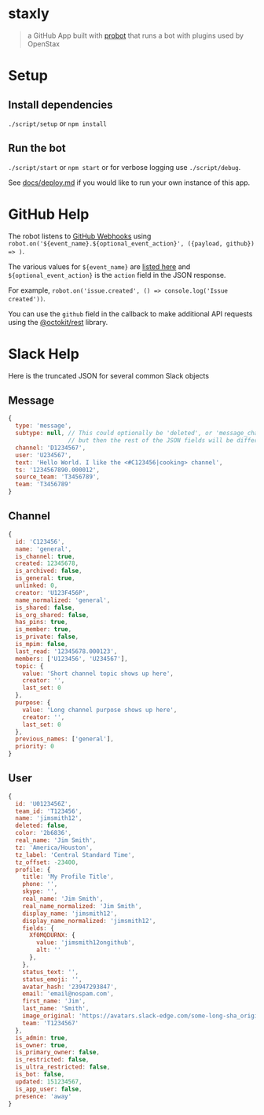 # staxly

> a GitHub App built with [probot](https://github.com/probot/probot) that runs a bot with plugins used by OpenStax

# Setup

## Install dependencies

`./script/setup` or `npm install`

## Run the bot

`./script/start` or `npm start` or for verbose logging use `./script/debug`.


See [docs/deploy.md](docs/deploy.md) if you would like to run your own instance of this app.

# GitHub Help

The robot listens to [GitHub Webhooks](https://developer.github.com/webhooks/) using `robot.on('${event_name}.${optional_event_action}', ({payload, github}) => )`.

The various values for `${event_name}` are [listed here](https://developer.github.com/webhooks/#events) and `${optional_event_action}` is the `action` field in the JSON response.

For example, `robot.on('issue.created', () => console.log('Issue created'))`.

You can use the `github` field in the callback to make additional API requests using the [@octokit/rest](https://octokit.github.io/rest.js/) library.



# Slack Help

Here is the truncated JSON for several common Slack objects

## Message

```js
{
  type: 'message',
  subtype: null, // This could optionally be 'deleted', or 'message_changed'
                 // but then the rest of the JSON fields will be different
  channel: 'D1234567',
  user: 'U234567',
  text: 'Hello World. I like the <#C123456|cooking> channel',
  ts: '1234567890.000012',
  source_team: 'T3456789',
  team: 'T3456789'
}
```

## Channel

```js
{
  id: 'C123456',
  name: 'general',
  is_channel: true,
  created: 12345678,
  is_archived: false,
  is_general: true,
  unlinked: 0,
  creator: 'U123F456P',
  name_normalized: 'general',
  is_shared: false,
  is_org_shared: false,
  has_pins: true,
  is_member: true,
  is_private: false,
  is_mpim: false,
  last_read: '12345678.000123',
  members: ['U123456', 'U234567'],
  topic: {
    value: 'Short channel topic shows up here',
    creator: '',
    last_set: 0
  },
  purpose: {
    value: 'Long channel purpose shows up here',
    creator: '',
    last_set: 0
  },
  previous_names: ['general'],
  priority: 0
}
```

## User

```js
{
  id: 'U0123456Z',
  team_id: 'T123456',
  name: 'jimsmith12',
  deleted: false,
  color: '2b6836',
  real_name: 'Jim Smith',
  tz: 'America/Houston',
  tz_label: 'Central Standard Time',
  tz_offset: -23400,
  profile: {
    title: 'My Profile Title',
    phone: '',
    skype: '',
    real_name: 'Jim Smith',
    real_name_normalized: 'Jim Smith',
    display_name: 'jimsmith12',
    display_name_normalized: 'jimsmith12',
    fields: {
      Xf0MQDURNX: {
        value: 'jimsmith12ongithub',
        alt: ''
      },
    },
    status_text: '',
    status_emoji: '',
    avatar_hash: '23947293847',
    email: 'email@nospam.com',
    first_name: 'Jim',
    last_name: 'Smith',
    image_original: 'https://avatars.slack-edge.com/some-long-sha_original.jpg',
    team: 'T1234567'
  },
  is_admin: true,
  is_owner: true,
  is_primary_owner: false,
  is_restricted: false,
  is_ultra_restricted: false,
  is_bot: false,
  updated: 151234567,
  is_app_user: false,
  presence: 'away'
}
```
